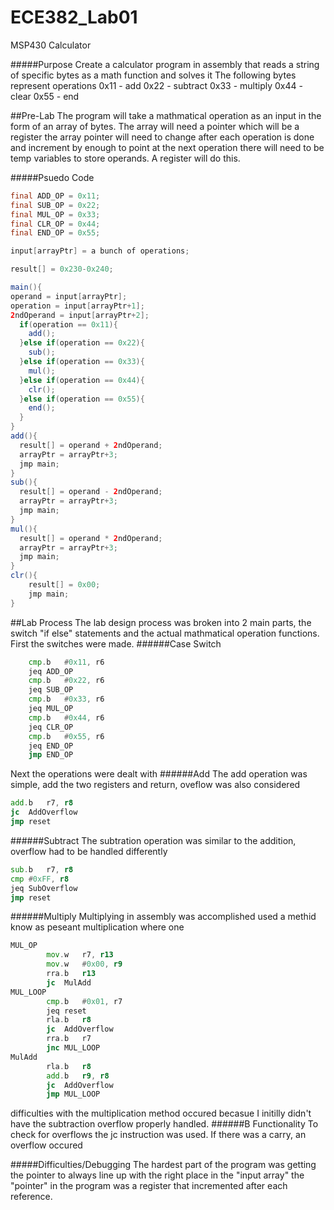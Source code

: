 ECE382_Lab01
============

MSP430 Calculator

#####Purpose
Create a calculator program in assembly that reads a string of specific bytes as a math function and solves it
The following bytes represent operations
0x11 - add
0x22 - subtract
0x33 - multiply
0x44 - clear
0x55 - end

##Pre-Lab
The program will take a mathmatical operation as an input in the form of an array of bytes.
The array will need a pointer which will be a register
the array pointer will need to change after each operation is done and increment by enough to point at the next operation
there will need to be temp variables to store operands. A register will do this.

#####Psuedo Code
```java
final ADD_OP = 0x11;
final SUB_OP = 0x22;
final MUL_OP = 0x33;
final CLR_OP = 0x44;
final END_OP = 0x55;

input[arrayPtr] = a bunch of operations;

result[] = 0x230-0x240;

main(){
operand = input[arrayPtr];
operation = input[arrayPtr+1];
2ndOperand = input[arrayPtr+2];
  if(operation == 0x11){
    add();
  }else if(operation == 0x22){
    sub();
  }else if(operation == 0x33){
    mul();
  }else if(operation == 0x44){
    clr();
  }else if(operation == 0x55){
    end();
  }
}
add(){
  result[] = operand + 2ndOperand;
  arrayPtr = arrayPtr+3;
  jmp main;
}
sub(){
  result[] = operand - 2ndOperand;
  arrayPtr = arrayPtr+3;
  jmp main;
}
mul(){
  result[] = operand * 2ndOperand;
  arrayPtr = arrayPtr+3;
  jmp main;
}
clr(){
    result[] = 0x00;
    jmp main;
}
```
##Lab Process
The lab design process was broken into 2 main parts, the switch "if else" statements and the actual mathmatical operation functions. First the switches were made.
######Case Switch
```asm
  	cmp.b	#0x11, r6
	jeq	ADD_OP
	cmp.b	#0x22, r6
	jeq	SUB_OP
	cmp.b	#0x33, r6
	jeq	MUL_OP
	cmp.b	#0x44, r6
	jeq	CLR_OP
	cmp.b	#0x55, r6
	jeq	END_OP
	jmp	END_OP
```

Next the operations were dealt with
######Add
The add operation was simple, add the two registers and return, oveflow was also considered
```asm
add.b	r7, r8
jc	AddOverflow
jmp	reset
```
######Subtract
The subtration operation was similar to the addition, overflow had to be handled differently
```asm
sub.b	r7, r8
cmp	#0xFF, r8
jeq	SubOverflow
jmp	reset
```
######Multiply
Multiplying in assembly was accomplished used a methid know as peseant multiplication where one
```asm
MUL_OP		
		mov.w	r7, r13
		mov.w	#0x00, r9
		rra.b	r13
		jc	MulAdd
MUL_LOOP	
		cmp.b	#0x01, r7
		jeq	reset
		rla.b	r8
		jc	AddOverflow
		rra.b	r7
		jnc	MUL_LOOP
MulAdd		
		rla.b	r8
		add.b	r9, r8
		jc	AddOverflow
		jmp	MUL_LOOP
```

difficulties with the multiplication method occured becasue I initilly didn't have the subtraction overflow properly handled. 
######B Functionality
To check for overflows the jc instruction was used. If there was a carry, an overflow occured

#####Difficulties/Debugging
The hardest part of the program was getting the pointer to always line up with the right place in the "input array" 
the "pointer" in the program was a register that incremented after each reference.
